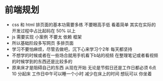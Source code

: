 # 前端规划



- css 和 html 排页面的基本功需要多练 不要眼高手低 看着简单 其实在实际的开发过程中占比起码在 50% 以上
- js 需要实现 小案例 不要太 依赖 框架
- 所以基础阶段多写网页 多排页面 
- 学习不要怕麻烦，尽管去做吧，沉下心来学习个2年 每天都坚持
- 不想学的时候或者在一些场合就用手机看下b站的视频 在整理笔记或者看视频的时候学到的东西还是比较多的
-  原来床才是阻碍自己的东西 从现在开始 无论是节假日还是工作日都必须 6点10 分起床 工作日中午可以睡一个小时 减少在床上的时间 想玩可以 你坐着